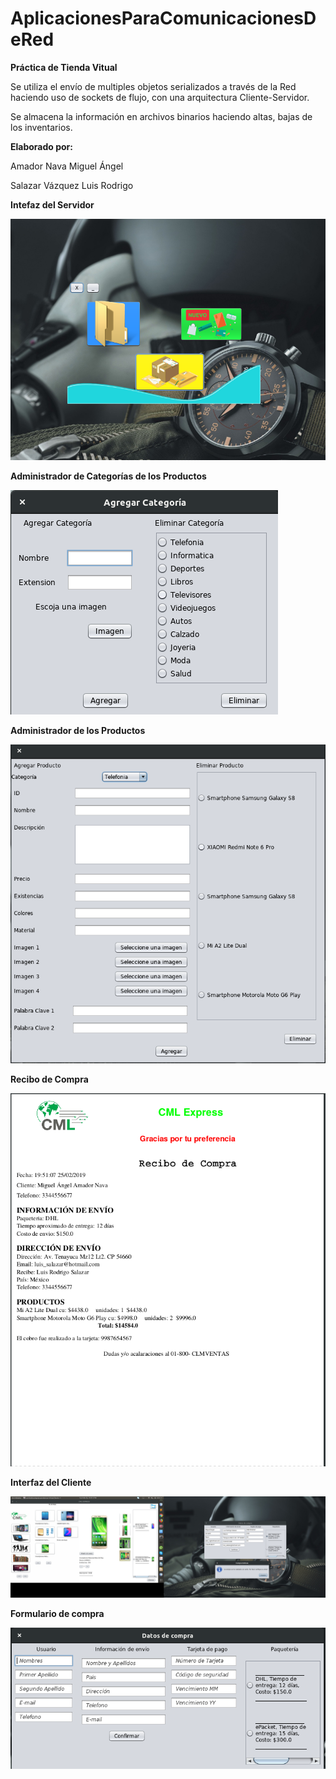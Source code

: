 # AplicacionesParaComunicacionesDeRed
**Práctica de Tienda Vitual**

Se utiliza el envío de multiples objetos serializados
a través de la Red haciendo uso de sockets de flujo, 
con una arquitectura Cliente-Servidor.

Se almacena la información en archivos binarios haciendo
altas, bajas de los inventarios.

**Elaborado por:**

Amador Nava Miguel Ángel

Salazar Vázquez Luis Rodrigo

**Intefaz del Servidor**

![Servidor](VistaServidor.png)


**Administrador de Categorías de los Productos**

![Categoria](AgregarCategoria.png)


**Administrador de los Productos**

![Productos](AgregarProducto.png)


**Recibo de Compra**

![Recibo](Recibo_Compra.png)


**Interfaz del Cliente**

![Compra](Compra.png)


**Formulario de compra**

![Compra](FormularioCompra.png)
